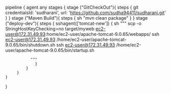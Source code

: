 pipeline {
    agent any 
    stages {
        stage ("GitCheckOut"){
          steps {
              git credentialsId: 'sudharani', url: 'https://github.com/sudha94411/sudharani.git'
          }
        }
        stage ("Maven Build"){
          steps {
                sh "mvn clean package"
           }
         }
         stage ("deploy-dev"){
             steps {
                 sshagent(['tomcat-new']) {
            sh """
                 scp -o StringHostKeyChecking=no target/myweb ec2-user@172.31.49.93:home/ec2-user/apache-tomcat-9.0.65/webapps/
                 ssh ec2-user@172.31.49.93 /home/ec2-user/apache-tomcat-9.0.65/bin/shutdown.sh
                 ssh ec2-user@172.31.49.93 /home/ec2-user/apache-tomcat-9.0.65/bin/startup.sh
                 
               """
                 }
             }
         }
    }
}

